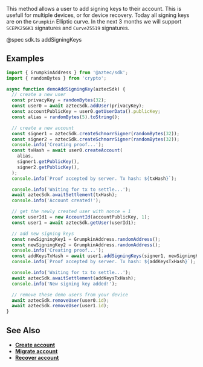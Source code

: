 This method allows a user to add signing keys to their account. This is usefull for multiple devices, or for device recovery. Today all signing keys are on the `Grumpkin` Elliptic curve. In the next 3 months we will support `SCEPK256K1` signatures and `Curve25519` signatures.

@spec sdk.ts addSigningKeys

## Examples

```js
import { GrumpkinAddress } from '@aztec/sdk';
import { randomBytes } from 'crypto';

async function demoAddSigningKey(aztecSdk) {
  // create a new user
  const privacyKey = randomBytes(32);
  const user0 = await aztecSdk.addUser(privacyKey);
  const accountPublicKey = user0.getUserData().publicKey;
  const alias = randomBytes(5).toString();

  // create a new account
  const signer1 = aztecSdk.createSchnorrSigner(randomBytes(32));
  const signer2 = aztecSdk.createSchnorrSigner(randomBytes(32));
  console.info('Creating proof...');
  const txHash = await user0.createAccount(
    alias,
    signer1.getPublicKey(),
    signer2.getPublicKey(),
  );
  console.info(`Proof accepted by server. Tx hash: ${txHash}`);

  console.info('Waiting for tx to settle...');
  await aztecSdk.awaitSettlement(txHash);
  console.info('Account created!');

  // get the newly created user with nonce = 1
  const userId1 = new AccountId(accountPublicKey, 1);
  const user1 = await aztecSdk.getUser(userId1);

  // add new signing keys
  const newSigningKey1 = GrumpkinAddress.randomAddress();
  const newSigningKey2 = GrumpkinAddress.randomAddress();
  console.info('Creating proof...');
  const addKeysTxHash = await user1.addSigningKeys(signer1, newSigningKey1, newSigningKey2);
  console.info(`Proof accepted by server. Tx hash: ${addKeysTxHash}`);

  console.info('Waiting for tx to settle...');
  await aztecSdk.awaitSettlement(addKeysTxHash);
  console.info('New signing key added!');

  // remove these demo users from your device
  await aztecSdk.removeUser(user0.id);
  await aztecSdk.removeUser(user1.id);
}
```

## See Also

- **[Create account](/#/User/createAccount)**
- **[Migrate account](/#/User/migrateAccount)**
- **[Recover account](/#/User/recoverAccount)**
